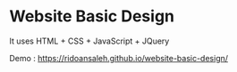 # Website Basic Design

It uses HTML + CSS + JavaScript + JQuery

Demo : https://ridoansaleh.github.io/website-basic-design/
